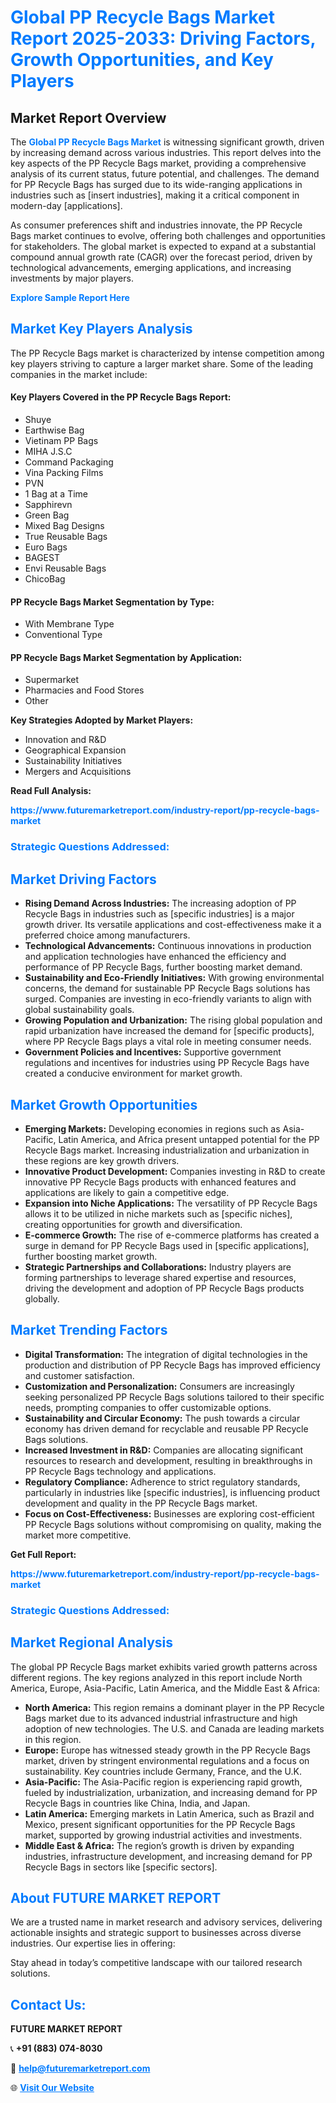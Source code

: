 <h1 style="color: #007BFF;">Global PP Recycle Bags Market Report 2025-2033: Driving Factors, Growth Opportunities, and Key Players</h1>

<section id="overview">
<h2>Market Report Overview</h2>
<p>The <a href="https://www.futuremarketreport.com/industry-report/pp-recycle-bags-market" style="color: #007BFF; text-decoration: none;"><strong>Global PP Recycle Bags Market</strong></a> is witnessing significant growth, driven by increasing demand across various industries. This report delves into the key aspects of the PP Recycle Bags market, providing a comprehensive analysis of its current status, future potential, and challenges. The demand for PP Recycle Bags has surged due to its wide-ranging applications in industries such as [insert industries], making it a critical component in modern-day [applications].</p>
<p>As consumer preferences shift and industries innovate, the PP Recycle Bags market continues to evolve, offering both challenges and opportunities for stakeholders. The global market is expected to expand at a substantial compound annual growth rate (CAGR) over the forecast period, driven by technological advancements, emerging applications, and increasing investments by major players.</p>
</section>

<section id="overview">
<p><a href="https://www.futuremarketreport.com/request-sample/reportId=89819" style="color: #007BFF; text-decoration: none;"><strong>Explore Sample Report Here</strong></a></p>
</section>

<section id="key-players">
<h2 style="color: #007BFF;">Market Key Players Analysis</h2>
<p>The PP Recycle Bags market is characterized by intense competition among key players striving to capture a larger market share. Some of the leading companies in the market include:</p>
<h4>Key Players Covered in the PP Recycle Bags Report:</h4>
<ul><li>Shuye</li><li>Earthwise Bag</li><li>Vietinam PP Bags</li><li>MIHA J.S.C</li><li>Command Packaging</li><li>Vina Packing Films</li><li>PVN</li><li>1 Bag at a Time</li><li>Sapphirevn</li><li>Green Bag</li><li>Mixed Bag Designs</li><li>True Reusable Bags</li><li>Euro Bags</li><li>BAGEST</li><li>Envi Reusable Bags</li><li>ChicoBag</li></ul>
<h4>PP Recycle Bags Market Segmentation by Type:</h4>
<ul><li>With Membrane Type</li><li>Conventional Type</li></ul>

<h4>PP Recycle Bags Market Segmentation by Application:</h4>
<ul><li>Supermarket</li><li>Pharmacies and Food Stores</li><li>Other</li></ul>
<p><strong>Key Strategies Adopted by Market Players:</strong></p>
<ul>
<li>Innovation and R&D</li>
<li>Geographical Expansion</li>
<li>Sustainability Initiatives</li>
<li>Mergers and Acquisitions</li>
</ul>
</section>

<section>
<p><strong>Read Full Analysis: </strong></p><a href="https://www.futuremarketreport.com/industry-report/pp-recycle-bags-market" style="color: #007BFF; text-decoration: none;"><strong>https://www.futuremarketreport.com/industry-report/pp-recycle-bags-market</strong></a>
<h3 style="color: #007BFF;">Strategic Questions Addressed:</h3>
</section>

<section id="driving-factors">
<h2 style="color: #007BFF;">Market Driving Factors</h2>
<ul>
<li><strong>Rising Demand Across Industries:</strong> The increasing adoption of PP Recycle Bags in industries such as [specific industries] is a major growth driver. Its versatile applications and cost-effectiveness make it a preferred choice among manufacturers.</li>
<li><strong>Technological Advancements:</strong> Continuous innovations in production and application technologies have enhanced the efficiency and performance of PP Recycle Bags, further boosting market demand.</li>
<li><strong>Sustainability and Eco-Friendly Initiatives:</strong> With growing environmental concerns, the demand for sustainable PP Recycle Bags solutions has surged. Companies are investing in eco-friendly variants to align with global sustainability goals.</li>
<li><strong>Growing Population and Urbanization:</strong> The rising global population and rapid urbanization have increased the demand for [specific products], where PP Recycle Bags plays a vital role in meeting consumer needs.</li>
<li><strong>Government Policies and Incentives:</strong> Supportive government regulations and incentives for industries using PP Recycle Bags have created a conducive environment for market growth.</li>
</ul>
</section>

<section id="growth-opportunities">
<h2 style="color: #007BFF;">Market Growth Opportunities</h2>
<ul>
<li><strong>Emerging Markets:</strong> Developing economies in regions such as Asia-Pacific, Latin America, and Africa present untapped potential for the PP Recycle Bags market. Increasing industrialization and urbanization in these regions are key growth drivers.</li>
<li><strong>Innovative Product Development:</strong> Companies investing in R&D to create innovative PP Recycle Bags products with enhanced features and applications are likely to gain a competitive edge.</li>
<li><strong>Expansion into Niche Applications:</strong> The versatility of PP Recycle Bags allows it to be utilized in niche markets such as [specific niches], creating opportunities for growth and diversification.</li>
<li><strong>E-commerce Growth:</strong> The rise of e-commerce platforms has created a surge in demand for PP Recycle Bags used in [specific applications], further boosting market growth.</li>
<li><strong>Strategic Partnerships and Collaborations:</strong> Industry players are forming partnerships to leverage shared expertise and resources, driving the development and adoption of PP Recycle Bags products globally.</li>
</ul>
</section>

<section id="trending-factors">
<h2 style="color: #007BFF;">Market Trending Factors</h2>
<ul>
<li><strong>Digital Transformation:</strong> The integration of digital technologies in the production and distribution of PP Recycle Bags has improved efficiency and customer satisfaction.</li>
<li><strong>Customization and Personalization:</strong> Consumers are increasingly seeking personalized PP Recycle Bags solutions tailored to their specific needs, prompting companies to offer customizable options.</li>
<li><strong>Sustainability and Circular Economy:</strong> The push towards a circular economy has driven demand for recyclable and reusable PP Recycle Bags solutions.</li>
<li><strong>Increased Investment in R&D:</strong> Companies are allocating significant resources to research and development, resulting in breakthroughs in PP Recycle Bags technology and applications.</li>
<li><strong>Regulatory Compliance:</strong> Adherence to strict regulatory standards, particularly in industries like [specific industries], is influencing product development and quality in the PP Recycle Bags market.</li>
<li><strong>Focus on Cost-Effectiveness:</strong> Businesses are exploring cost-efficient PP Recycle Bags solutions without compromising on quality, making the market more competitive.</li>
</ul>
</section>

<section>
<p><strong>Get Full Report: </strong></p><a href="https://www.futuremarketreport.com/industry-report/pp-recycle-bags-market" style="color: #007BFF; text-decoration: none;"><strong>https://www.futuremarketreport.com/industry-report/pp-recycle-bags-market</strong></a>
<h3 style="color: #007BFF;">Strategic Questions Addressed:</h3>
</section>


<section id="regional-analysis">
<h2 style="color: #007BFF;">Market Regional Analysis</h2>
<p>The global PP Recycle Bags market exhibits varied growth patterns across different regions. The key regions analyzed in this report include North America, Europe, Asia-Pacific, Latin America, and the Middle East & Africa:</p>
<ul>
<li><strong>North America:</strong> This region remains a dominant player in the PP Recycle Bags market due to its advanced industrial infrastructure and high adoption of new technologies. The U.S. and Canada are leading markets in this region.</li>
<li><strong>Europe:</strong> Europe has witnessed steady growth in the PP Recycle Bags market, driven by stringent environmental regulations and a focus on sustainability. Key countries include Germany, France, and the U.K.</li>
<li><strong>Asia-Pacific:</strong> The Asia-Pacific region is experiencing rapid growth, fueled by industrialization, urbanization, and increasing demand for PP Recycle Bags in countries like China, India, and Japan.</li>
<li><strong>Latin America:</strong> Emerging markets in Latin America, such as Brazil and Mexico, present significant opportunities for the PP Recycle Bags market, supported by growing industrial activities and investments.</li>
<li><strong>Middle East & Africa:</strong> The region’s growth is driven by expanding industries, infrastructure development, and increasing demand for PP Recycle Bags in sectors like [specific sectors].</li>
</ul>
</section>

<footer>
<h2 style="color: #007BFF;">About FUTURE MARKET REPORT</h2>
<p>We are a trusted name in market research and advisory services, delivering actionable insights and strategic support to businesses across diverse industries. Our expertise lies in offering:</p>

<p>Stay ahead in today’s competitive landscape with our tailored research solutions.</p>

<h2 style="color: #007BFF;">Contact Us:</h2>
<p><strong>FUTURE MARKET REPORT</strong></p>
<p>📞 <strong>+91 (883) 074-8030</strong></p>
<p>📧 <strong><a href="mailto:help@futuremarketreport.com" style="color: #007BFF;">help@futuremarketreport.com</a></strong></p>
<p>🌐 <strong><a href="https://www.futuremarketreport.com/" style="color: #007BFF;">Visit Our Website</a></strong></p>
</footer>